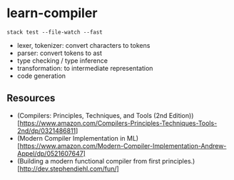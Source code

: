 # learn-compiler

```
stack test --file-watch --fast
```

* lexer, tokenizer: convert characters to tokens
* parser: convert tokens to ast
* type checking / type inference
* transformation: to intermediate representation
* code generation

##  Resources
* (Compilers: Principles, Techniques, and Tools (2nd Edition))[https://www.amazon.com/Compilers-Principles-Techniques-Tools-2nd/dp/0321486811]
* (Modern Compiler Implementation in ML) [https://www.amazon.com/Modern-Compiler-Implementation-Andrew-Appel/dp/0521607647]
* (Building a modern functional compiler from first principles.)[http://dev.stephendiehl.com/fun/]
